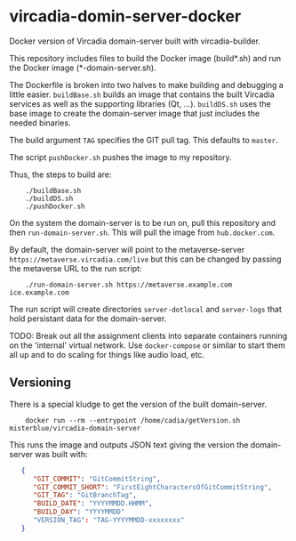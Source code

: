 # vircadia-domin-server-docker

Docker version of Vircadia domain-server built with vircadia-builder.

This repository includes files to build the Docker image (build*.sh)
and run the Docker image (*-domain-server.sh).

The Dockerfile is broken into two halves to make building and
debugging a little easier. `buildBase.sh` builds an image that
contains the built Vircadia services as well as the supporting
libraries (Qt, ...). `buildDS.sh` uses the base image to create
the domain-server image that just includes the needed binaries.

The build argument `TAG` specifies the GIT pull tag. This defaults
to `master`.

The script `pushDocker.sh` pushes  the image to my repository.

Thus, the steps to build are:

```
    ./buildBase.sh
    ./buildDS.sh
    ./pushDocker.sh
```

On the system the domain-server is to be run on, pull this
repository and then `run-domain-server.sh`. This will pull
the image from `hub.docker.com`.

By default, the domain-server will point to the metaverse-server
`https://metaverse.vircadia.com/live` but this can be changed
by passing the metaverse URL to the run script:

```
    ./run-domain-server.sh https://metaverse.example.com ice.example.com
```

The run script will create directories `server-dotlocal` and `server-logs`
that hold persistant data for the domain-server.

TODO: Break out all the assignment clients into separate containers running
on the 'internal' virtual network. Use `docker-compose` or similar to
start them all up and to do scaling for things like audio load, etc.

## Versioning

There is a special kludge to get the version of the built domain-server.

```
    docker run --rm --entrypoint /home/cadia/getVersion.sh misterblue/vircadia-domain-server
```

This runs the image and outputs JSON text giving the version the domain-server
was built with:

```JSON
   {
      "GIT_COMMIT": "GitCommitString",
      "GIT_COMMIT_SHORT": "FirstEightCharactersOfGitCommitString",
      "GIT_TAG": "GitBranchTag",
      "BUILD_DATE": "YYYYMMDD.HHMM",
      "BUILD_DAY": "YYYYMMDD"
      "VERSION_TAG": "TAG-YYYYMMDD-xxxxxxxx"
   }

```
